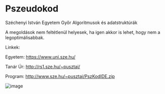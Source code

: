 # Pszeudokod
Széchenyi István Egyetem Győr Algoritmusok és adatstruktúrák

A megoldások nem feltétlenül helyesek, ha igen akkor is lehet, hogy nem a legoptimálisabbak.

Linkek:

Egyetem: https://www.uni.sze.hu/

Tanár Úr: http://rs1.sze.hu/~pusztai/

Program: http://www.sze.hu/~pusztai/PszKodIDE.zip


![image](https://user-images.githubusercontent.com/80947401/147931387-182e97d9-6507-485a-b21b-a614b04509f0.png)
